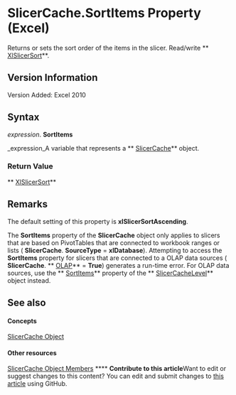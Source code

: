 
# SlicerCache.SortItems Property (Excel)

Returns or sets the sort order of the items in the slicer. Read/write  ** [XlSlicerSort](e8a8bcac-880d-e5d5-c05f-2ecb2910639c.md)**.


## Version Information

Version Added: Excel 2010 


## Syntax

 _expression_. **SortItems**

 _expression_A variable that represents a  ** [SlicerCache](6e6533e3-0503-a1d3-9ecd-f7997233565f.md)** object.


### Return Value

 ** [XlSlicerSort](e8a8bcac-880d-e5d5-c05f-2ecb2910639c.md)**


## Remarks

The default setting of this property is  **xlSlicerSortAscending**.

The  **SortItems** property of the **SlicerCache** object only applies to slicers that are based on PivotTables that are connected to workbook ranges or lists ( **SlicerCache**. **SourceType** = **xlDatabase**). Attempting to access the  **SortItems** property for slicers that are connected to a OLAP data sources ( **SlicerCache**. ** [OLAP](621ca936-5b60-98be-45a2-ea15ef5297ba.md)** = **True**) generates a run-time error. For OLAP data sources, use the  ** [SortItems](dd08c2d8-3502-d078-5c69-ab678ea9b801.md)** property of the ** [SlicerCacheLevel](d73ff7ab-4d7a-6a73-3716-11dc6716688d.md)** object instead.


## See also


#### Concepts


 [SlicerCache Object](6e6533e3-0503-a1d3-9ecd-f7997233565f.md)
#### Other resources


 [SlicerCache Object Members](59572fc4-0dd9-096a-61b9-7775f90ac7be.md)
****   **Contribute to this article**Want to edit or suggest changes to this content? You can edit and submit changes to  [this article](https://github.com/jhershey00/VBA_Excel_Test/OpenXMLCon/articles/da8fd267-5c4d-c333-fb21-bb3c4305747c.md) using GitHub.

